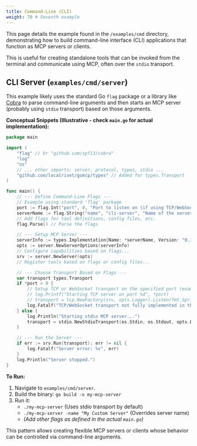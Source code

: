 ```yaml
---
title: Command-Line (CLI)
weight: 70 # Seventh example
---
```


This page details the example found in the `/examples/cmd` directory, demonstrating how to build command-line interface (CLI) applications that function as MCP servers or clients.

This is useful for creating standalone tools that can be invoked from the terminal and communicate using MCP, often over the `stdio` transport.

## CLI Server (`examples/cmd/server`)

This example likely uses the standard Go `flag` package or a library like [Cobra](https://github.com/spf13/cobra) to parse command-line arguments and then starts an MCP server (probably using `stdio` transport) based on those arguments.

**Conceptual Snippets (Illustrative - check `main.go` for actual implementation):**

```go
package main

import (
	"flag" // Or "github.com/spf13/cobra"
	"log"
	"os"
	// ... other imports: server, protocol, types, stdio ...
	"github.com/localrivet/gomcp/types" // Added for types.Transport
)

func main() {
	// --- Define Command-Line Flags ---
	// Example using standard 'flag' package
	port := flag.Int("port", 0, "Port to listen on (if using TCP/WebSocket transport, 0 for stdio)")
	serverName := flag.String("name", "cli-server", "Name of the server")
	// Add flags for tool definitions, config files, etc.
	flag.Parse() // Parse the flags

	// --- Setup MCP Server ---
	serverInfo := types.Implementation{Name: *serverName, Version: "0.1.0"}
	opts := server.NewServerOptions(serverInfo)
	// Configure capabilities based on flags...
	srv := server.NewServer(opts)
	// Register tools based on flags or config files...

	// --- Choose Transport Based on Flags ---
	var transport types.Transport
	if *port > 0 {
		// Setup TCP or WebSocket transport on the specified port (example)
		// log.Printf("Starting TCP server on port %d", *port)
		// transport = tcp.NewFactory(srv, opts.Logger).Listen(fmt.Sprintf(":%d", *port)) // Hypothetical
		log.Fatalf("TCP/WebSocket transport not fully implemented in this snippet")
	} else {
		log.Println("Starting stdio MCP server...")
		transport = stdio.NewStdioTransport(os.Stdin, os.Stdout, opts.Logger)
	}

	// --- Run the Server ---
	if err := srv.Run(transport); err != nil {
		log.Fatalf("Server error: %v", err)
	}
	log.Println("Server stopped.")
}
```

**To Run:**

1. Navigate to `examples/cmd/server`.
2. Build the binary: `go build -o my-mcp-server`
3. Run it:
   - `./my-mcp-server` (Uses stdio transport by default)
   - `./my-mcp-server -name "My Custom Server"` (Overrides server name)
   - _(Add other flags as defined in the actual `main.go`)_

This pattern allows creating flexible MCP servers or clients whose behavior can be controlled via command-line arguments.
